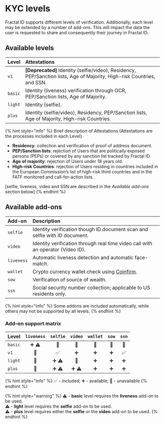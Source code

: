 # KYC levels

Fractal ID supports different levels of verification. Additionally, each level may be extended by a number of add-ons. This will impact the data the user is requested to share and consequently their journey in Fractal ID.

## Available levels

| Level | Attestations |
| :--- | :--- |
| `v1` | **\[Deprecated\]** Identity \(selfie/video\), Residency, PEP/Sanction lists, Age of Majority, High-risk Countries, and SSN. |
| `basic` | Identity \(liveness\) verification through OCR, PEP/Sanction lists, Age of Majority. |
| `light` | Identity \(selfie\). |
| `plus` | Identity \(selfie/video\), Residency, PEP/Sanction lists, Age of Majority, High-risk Countries. |

{% hint style="info" %}
Brief description of Attestations \(Attestations are the processes included in each Level\)

* **Residency**: collection and verification of proof of address document.
* **PEP/Sanction lists**: rejection of Users that are politically exposed persons \(PEPs\) or covered by any sanction list tracked by Fractal ID.
* **Age of majority**: rejection of Users under 18 years old.
* **High-risk Countries**: rejection of Users residing in countries included in the European Commission’s list of high-risk third countries and in the FATF monitored and call-for-action lists.

\[selfie, liveness, video and SSN are described in the _Available add-ons_ section below\]
{% endhint %}

## Available add-ons

| Add-on | Description |
| :--- | :--- |
| `selfie` | Identity verification though ID document scan and selfie with ID document. |
| `video` | Identity verification through real time video call with an operator \(Video ID\). |
| `liveness` | Automatic liveness detection and automatic face-match. |
| `wallet` | Crypto currency wallet check using [Coinfirm](https://www.coinfirm.com/). |
| `sow` | Verification of source of wealth. |
| `ssn` | Social security number collection; applicable to US residents only. |

{% hint style="info" %}
Some addons are included automatically, while others may not be supported by all levels.
{% endhint %}

### Add-on support matrix

| Level | `liveness` | `selfie` | `video` | `wallet` | `sow` | `ssn` |
| :--- | :---: | :---: | :---: | :---: | :---: | :---: |
| `basic` | ➕ ⚠️ | 🚫 | 🚫 | 🚫 | 🚫 | 🚫 |
| `v1` | 🚫 | ✅ | ➕ | ➕ | ➕ | ✅ |
| `light` | 🚫 | ➕ ⚠️ | 🚫  | ➕ | ➕ | ➕ |
| `plus` | 🚫 | ➕ ⚠️ | ➕ ⚠️ | ➕ | ➕ | ➕ |

{% hint style="info" %}
✅ - included; ➕ - available; 🚫 - unavailable
{% endhint %}

{% hint style="warning" %}
⚠️ - **basic** level requires the **liveness** add-on to be used.  
⚠️ - **light** level requires the **selfie** add-on to be used.  
⚠️ - **plus** level requires either the **selfie** or the **video** add-on to be used.
{% endhint %}



